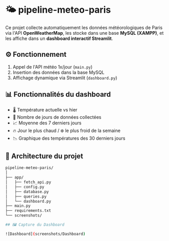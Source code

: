 # 🌤️ pipeline-meteo-paris

Ce projet collecte automatiquement les données météorologiques de Paris via l'API **OpenWeatherMap**, les stocke dans une base **MySQL (XAMPP)**, et les affiche dans un **dashboard interactif Streamlit**.

## ⚙️ Fonctionnement

1. Appel de l'API météo 1x/jour (`main.py`)
2. Insertion des données dans la base MySQL
3. Affichage dynamique via Streamlit (`dashboard.py`)

## 📊 Fonctionnalités du dashboard

- 🌡 Température actuelle vs hier
- 📅 Nombre de jours de données collectées
- 📈 Moyenne des 7 derniers jours
- 🔥 Jour le plus chaud / ❄️ le plus froid de la semaine
- 📉 Graphique des températures des 30 derniers jours

## 📂 Architecture du projet

```bash
pipeline-meteo-paris/
│
├── app/
│   ├── fetch_api.py
│   ├── config.py
│   ├── database.py
│   ├── queries.py
│   └── dashboard.py
├── main.py
├── requirements.txt
└── screenshots/

## 🖼️ Capture du Dashboard

![Dashboard](screenshots/Dashboard)
